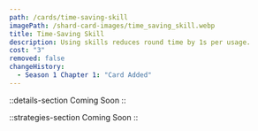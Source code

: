 ```yaml
---
path: /cards/time-saving-skill
imagePath: /shard-card-images/time_saving_skill.webp
title: Time-Saving Skill
description: Using skills reduces round time by 1s per usage.
cost: "3"
removed: false
changeHistory:
  - Season 1 Chapter 1: "Card Added"
---
```


::details-section
Coming Soon
::

::strategies-section
Coming Soon
::
